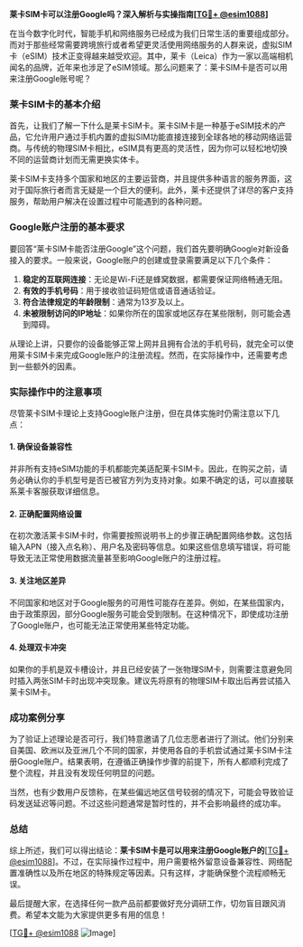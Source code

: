 **莱卡SIM卡可以注册Google吗？深入解析与实操指南[[TG💪+ @esim1088](https://t.me/s/esim1088)]**

在当今数字化时代，智能手机和网络服务已经成为我们日常生活的重要组成部分。而对于那些经常需要跨境旅行或者希望更灵活使用网络服务的人群来说，虚拟SIM卡（eSIM）技术正变得越来越受欢迎。其中，莱卡（Leica）作为一家以高端相机闻名的品牌，近年来也涉足了eSIM领域。那么问题来了：莱卡SIM卡是否可以用来注册Google账号呢？

### 莱卡SIM卡的基本介绍

首先，让我们了解一下什么是莱卡SIM卡。莱卡SIM卡是一种基于eSIM技术的产品，它允许用户通过手机内置的虚拟SIM功能直接连接到全球各地的移动网络运营商。与传统的物理SIM卡相比，eSIM具有更高的灵活性，因为你可以轻松地切换不同的运营商计划而无需更换实体卡。

莱卡SIM卡支持多个国家和地区的主要运营商，并且提供多种语言的服务界面，这对于国际旅行者而言无疑是一个巨大的便利。此外，莱卡还提供了详尽的客户支持服务，帮助用户解决在设置过程中可能遇到的各种问题。

### Google账户注册的基本要求

要回答“莱卡SIM卡能否注册Google”这个问题，我们首先要明确Google对新设备接入的要求。一般来说，Google账户的创建或登录需要满足以下几个条件：

1. **稳定的互联网连接**：无论是Wi-Fi还是蜂窝数据，都需要保证网络畅通无阻。
2. **有效的手机号码**：用于接收验证码短信或语音通话验证。
3. **符合法律规定的年龄限制**：通常为13岁及以上。
4. **未被限制访问的IP地址**：如果你所在的国家或地区存在某些限制，则可能会遇到障碍。

从理论上讲，只要你的设备能够正常上网并且拥有合法的手机号码，就完全可以使用莱卡SIM卡来完成Google账户的注册流程。然而，在实际操作中，还需要考虑到一些额外的因素。

### 实际操作中的注意事项

尽管莱卡SIM卡理论上支持Google账户注册，但在具体实施时仍需注意以下几点：

#### 1. 确保设备兼容性
并非所有支持eSIM功能的手机都能完美适配莱卡SIM卡。因此，在购买之前，请务必确认你的手机型号是否已被官方列为支持对象。如果不确定的话，可以直接联系莱卡客服获取详细信息。

#### 2. 正确配置网络设置
在初次激活莱卡SIM卡时，你需要按照说明书上的步骤正确配置网络参数。这包括输入APN（接入点名称）、用户名及密码等信息。如果这些信息填写错误，将可能导致无法正常使用数据流量甚至影响Google账户的注册过程。

#### 3. 关注地区差异
不同国家和地区对于Google服务的可用性可能存在差异。例如，在某些国家内，由于政策原因，部分Google服务可能会受到限制。在这种情况下，即使成功注册了Google账户，也可能无法正常使用某些特定功能。

#### 4. 处理双卡冲突
如果你的手机是双卡槽设计，并且已经安装了一张物理SIM卡，则需要注意避免同时插入两张SIM卡时出现冲突现象。建议先将原有的物理SIM卡取出后再尝试插入莱卡SIM卡。

### 成功案例分享

为了验证上述理论是否可行，我们特意邀请了几位志愿者进行了测试。他们分别来自美国、欧洲以及亚洲几个不同的国家，并使用各自的手机尝试通过莱卡SIM卡注册Google账户。结果表明，在遵循正确操作步骤的前提下，所有人都顺利完成了整个流程，并且没有发现任何明显的问题。

当然，也有少数用户反馈称，在某些偏远地区信号较弱的情况下，可能会导致验证码发送延迟等问题。不过这些问题通常是暂时性的，并不会影响最终的成功率。

### 总结

综上所述，我们可以得出结论：**莱卡SIM卡是可以用来注册Google账户的**[[TG💪+ @esim1088](https://t.me/s/esim1088)]。不过，在实际操作过程中，用户需要格外留意设备兼容性、网络配置准确性以及所在地区的特殊规定等因素。只有这样，才能确保整个流程顺畅无误。

最后提醒大家，在选择任何一款产品前都要做好充分调研工作，切勿盲目跟风消费。希望本文能为大家提供更多有用的信息！

[[TG💪+ @esim1088](https://t.me/s/esim1088) ![Image](https://i.postimg.cc/4NQfJmqS/Snipaste-2025-05-13-00-14-12.png)]